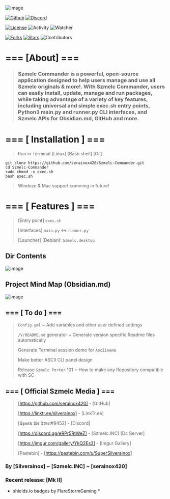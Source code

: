 ![image](https://i.imgur.com/T3GczBe.png)

[![Github](https://img.shields.io/badge/GitHub-[Szmelc_Commander]-gold?style=for-the-badge)](https://github.com/serainox420/Szmelc-Commander)
[![Discord](https://img.shields.io/discord/966251626698526730?color=gold&style=for-the-badge)](https://discord.gg/eRPr5RtWeZ)

[![License](https://img.shields.io/badge/License-GPL%203.0-darkred?style=for-the-badge)](LICENSE)
![Activity](https://img.shields.io/github/commit-activity/m/serainox420/Szmelc-Commander?color=darkred&style=for-the-badge)
![Watcher](https://img.shields.io/github/watchers/serainox420/Szmelc-Commander?color=darkred&logo=github&logoColor=darkred&style=for-the-badge)

[![Forks](https://img.shields.io/github/forks/serainox420/Szmelc-Commander?logo=github&color=darkred&style=for-the-badge)]()
[![Stars](https://img.shields.io/github/stars/serainox420/Szmelc-Commander?color=gold&logo=github&logoColor=gold&style=for-the-badge)]()
![Contributors](https://img.shields.io/github/contributors/serainox420/Szmelc-Commander?logo=github&color=darkred&style=for-the-badge)

# === [About] ===
> ### Szmelc Commander is a powerful, open-source application designed to help users manage and use all Szmelc originals & more!. With Szmelc Commander, users can easily install, update, manage and run packages, while taking advantage of a variety of key features, including universal and simple exec.sh entry points, Python3 main.py and runner.py CLI interfaces, and Szmelc APIs for Obsidian.md, GitHub and more.


# === [ Installation ] ===
> Run in Terminal [Linux] [Bash shell] [Git]
```
git clone https://github.com/serainox420/Szmelc-Commander.git
cd Szmelc-Commander
sudo chmod -x exec.sh
bash exec.sh
```
> Windoze & Mac support comming in future!


# === [ Features ] ===
> [Entry point] `exec.sh` 
>
> [Interfaces] `main.py` <-> `runner.py`
>
> [Launcher] (Debian): `Szmelc.desktop`

## Dir Contents
![image](https://i.imgur.com/Z1jcYh0.png)

## Project Mind Map (Obsidian.md)
![image](https://i.imgur.com/3CDRhGJ.png)


## === [ To do ] === 

>`Config.yml` ~ Add variables and other user defined settings
>
>`/V/README.md` generator ~ Generate version specific Readme files automatically  
>
> Generate Terminal session demo for `Asciinema`
>
> Make better ASCII CLI panel design
>
> Release `Szmelc Porter` 101 ~ How to make any Repository compatible with SC
>


## === [ Official Szmelc Media ] ===
> [https://github.com/serainox420] - [GitHub]
>
> [https://linktr.ee/silverainox] - [LinkTr.ee]
>
> [𝕾𝖟𝖒𝖊𝖑𝖈 𝖂𝖊 𝕿𝖗𝖚𝖘𝖙#9452] - [Discord]
>
> [https://discord.gg/eRPr5RtWeZ] - [Szmelc.INC] [Dc Server]
>
> [https://imgur.com/gallery/YkQ2Es3] - [Imgur Gallery]
>
> [Pastebin] - [https://pastebin.com/u/SuperSilverainox]

### By [Silverainox] ~ [Szmelc.INC] ~ [serainox420]
### Recent release: [Mk II]
* shields.io badges by FlareStormGaming *
